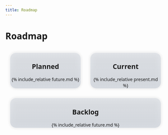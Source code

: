 ```yaml
---
title: Roadmap
---
```


# Roadmap

<html>
  <head>
  <style>
  .parent {
    display: flex;
    flex-wrap: wrap;
  }
  .child {
    flex: 0 1 200px;
    flex: 1 1 200px;
    border: 1px solid;
    border-radius: 20px;
    border-color: #f8f8f8;
    text-align: center;
    background: rgba(44,71,112,.1);
    background: linear-gradient(0deg, rgba(44,71,112,.15) 0%, rgba(44,71,112,.1) 100%);
    backdrop-filter: blur(10px) saturate(100%) contrast(45%) brightness(130%);
    box-shadow: 0 0 .5rem 0 rgba(0, 0, 0, 0.1);
    margin: 1em;
    }
    
  .content {
    text-align: left;
    margin: 3em;
  } 
  body {
    font-family: system-ui, serif;
  }
  </style>
  </head>
  <body>
  <div class="parent">
    <div class="child" style="">
      <h2>Planned</h2>
      <div class="content">
	{% include_relative future.md %}
      </div>
    </div>
        <div class="child" style="">
      <h2>Current</h2>
      <div class="content">
	{% include_relative present.md %}
      <br>
      </div>
    </div>
    <div class="child" style="">
      <h2>Backlog</h2>
      <div class="content">
 	{% include_relative future.md %}
      <br>
      </div>
    </div>
  </div>
  </body>
</html>


